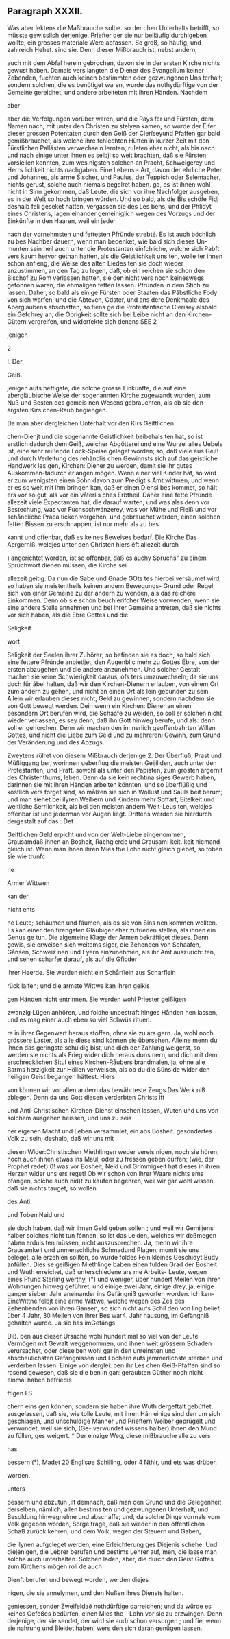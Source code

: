 
<!-- Seite 466 -->
Paragraph XXXII.
----------------

Was aber lektens die Maßbrauche solbe. so der chen Unterhalts betrifft, so müsste gewisslich derjenige, Priefter der sie nur beiläufig durchigeben wollte, ein grosses materiale Were abfassen. So groß, so häufig, und zahlreich Hehet. sind sie. Denn dieser Mißbrauch ist, nebst andern,

auch mit dem Abfal herein gebrochen, davon sie in der ersten Kirche nichts gewust haben. Damals vers langten die Diener des Evangelium keiner Zebenden, fuchten auch keinen bestimmten oder gezwungenen Uns terhalt; sondern solchen, die es benötiget waren, wurde das nothydürftige von der Gemeine gereidhet, und andere arbeiteten mit ihren Händen. Nachdem

aber
<!-- Seite 467 -->

aber die Verfolgungen vorüber waren, und die Rays fer und Fürsten, dem Namen nach, mit unter den Christen zu stelyen kamen, so wurde der Eifer dieser grossen Potentaten durch den Geiß der Cleríseyund Pfaffen gar bald gemißbrauchet, als welche ihre fchlechten Hütten in kurzer Zeit mit den Fürstlichen Pallásten verwechseln lernten, ruleten eher nicht, als bis nach und nach einige unter ihnen es selbji so weit brachten, daß sie Fürsten vorsiellen konnten, zum wes nigsten solchen an Pracht, Schwelgerey und Herrs lichkeit nichts nachgaben. Eine Lebens - Art, davon der ehrliche Peter und Johannes, als arme Sischer, und Paulus, der Teppich oder Selemacher, nichts gerust, solche auch niemals begelret haben. ga, es ist ihnen wohl nicht in Sinn gekommen, daß Leute, die sich vor ihre Nachfolger ausgeben, es in der Welt so hoch bringen würden. Und so bald, als die Bis schöfe Fidj deshalb feli geseket hatten, vergassen sie des Les bens, und der Phlidyt eines Christens, lagen einander gemeiniglich wegen des Vorzugs und der Einkünfte in den Haaren, weil ein jeder

nach der vornehmsten und fettesten Pfründe strebté. Es ist auch böchlich zu bes Nachber dauern, wenn man bedenket, wie bald sich dieses Un- munten sein heil auch unter die Protestanten einfchliche, welche sich Pabft vers kaum hervor gethan hatten, als die Geistlichkeit uns ten, wolle ter ihnen schon anfieng, die Weise des alten Liedes ten sie doch wieder anzustimmen, an den Tag zu legen, daß, ob ein reichen sie schon den Bischof zu Rom verlassen hatten, sie den nicht vers noch keineswegs gefonnen waren, die ehmaligen fetten lassen. Pfründen in dem Stich zu lassen. Daher, so bald als einige Fürsten oder Staaten das Påbstliche Fody von sich warfen, und die Abteven, Cdster, und ans dere Denkmaale des Aberglaubens abschaften, so fiens ge die Protestantische Clerisey alsbald ein Gefchrey an, die Obrigkeit sollte sich bei Leibe nicht an den Kirchen-Gütern vergreifen, und widerfekte sich denens SEE 2

jenigen


2

I. Der
<!-- Seite 468 -->
Geiß.

jenigen aufs heftigste, die solche grosse Einkünfte, die auf eine abergläubische Weise der sogenannten Kirche zugewandt wurden, zum Nuß und Besten des gemeis nen Wesens gebrauchten, als ob sie den árgsten Kirs chen-Raub begiengen.

Da man aber dergleichen Unterhalt vor den Kirs Geiftlichen

chen-Dienjt und die sogenannte Geistlichkeit beibehals ten hat, so ist erstlich dadurch dem Geiß, welcher Abgötterei und eine Wurzel alles Uebels ist, eine sehr reißende Lock-Speise geleget worden; so, daß viele aus Geiß und durch Verleitung des rehåndlis chen Gewinnsts sich auf das geistliche Handwerk les gen, Kirchen: Diener zu werden, damit sie ihr gutes Auskommen-tadurch erlangen mögen. Wenn einer viel Kinder hat, so wird er zum wenigsten einen Sohn davon zum Predigt s Amt wittmen; und wenn er es so weit mit ihm bringen kan, daß er einen Diensi bes kommet, so hält ers vor so gut, als vor ein våterlis ches Erbtheil. Daher eine fette Pfrúnde allezeit viele Expectanten hat, die darauf warten; und was alss denn vor Bestechung, was vor Fuchsschwänzerey, was vor Mühe und Fleiß und vor schåndliche Praca ticken vorgehen, und gebrauchet werden, einen solchen fetten Bissen zu erschnappen, ist nur mehr als zu bes

kannt und offenbar, daß es keines Beweises bedarf. Die Kirche Das Aergerniß, weldjes unter den Christen hiers éft allezeit durch

) angerichtet worden, ist so offenbar, daß es auchy Spruchs" zu einem Sprüchwort dienen müssen, die Kirche sei

allezeit geitig. Da nun die Sabe und Gnade GOts tes hierbei versäumet wird, so haben sie meistentheils keinen andern Bewegungs- Grund oder Regel, sich von einer Gemeine zu der andern zu wenden, als das reichere Einkommen. Denn ob sie schon beuchlerifcher Weise vorwenden, wenn sie eine andere Stelle annehmen und bei ihrer Gemeine antreten, daß sie nichts vor sich haben, als die Ebre Gottes und die

Seligkeit
<!-- Seite 469 -->
wort

Seligkeit der Seelen ihrer Zuhörer; so befinden sie es doch, so bald sich eine fettere Pfrúnde anbietljet, den Augenblic mehr zu Gottes Ébre, von der ersten abzugehen und die andere anzunehmen. Und solcher Gestalt machen sie keine Schwierigkeit daraus, ófs ters umzuwechseln; da sie uns doch für ábel halten, daß wir den Kirchen-Dienern erlauben, von einem Ort zum andern zu gehen, und nicht an einen Ort als lein gebunden zu sein. Allein wir erlauben dieses nicht, Geld zu gewinnen; sondern nachdem sie von Gott bewegt werden. Dein wenn ein Kirchen: Diener an einen besondern Ort berufen wird, die Schaafe zu weiden, so soll er solchen nicht wieder verlassen, es sey denn, daß ihn Gott hinweg berufe, und als: denn soll er gehorchen. Denn wir machen den in: nerlich geoffenbahrten Willen Gottes, und nicht die Liebe zum Geld und zu mehrereni Gewinn, zum Grund der Veränderung und des Abzugs.

Zweytens rülret von diesem Mißbrauch derjenige 2. Der Überfluß, Prast und Müßiggang ber, worinnen ueberflug die meisten Geijiliden, auch unter den Protestanten, und Praft. sowohl als unter den Papisten, zum grösten ärgernit des Christenthums, leben. Denn da sie kein rechtına siges Gewerb haben, darinnen sie mit ihren Händen arbeiten könnten, und so überflüßig und köstlich vers forget sind, so målzen sie sich in Wollust und Sauls beit berum; und man siehet bei ilyren Weibern und Kindern mehr Soffart, Eitelkeit und weltliche Serrlichkeit, als bei den meisten andern Welt-Leus ten, weldjes offenbar ist und jederman vor Augen liegt. Drittens werden sie hierdurch dergestalt auf das : Det

Geiftlichen Geld erpicht und von der Welt-Liebe eingenommen, Grausamdaß ihnen an Bosheit, Rachgierde und Grausam: keit. keit niemand gleich ist. Wenn man ihnen ihren Mies the Lohn nicht gleich giebet, so toben sie wie trunfc

ne



Armer 
Wittwen 

kan der
<!-- Seite 470 -->
nicht ents

ne Leute; schäumen und fáumen, als os sie von Sins nen kommen wollten. Es kan einer den firengsten Gläubiger eher zufrieden stellen, als ihnen ein Genus ge tun. Die algemeine Klage der Armen bekräftiget dieses. Denn gewis, sie erweisen sich weitems siger, die Zehenden von Schaafen, Gånsen, Schweiz nen und Eyern einzunehmen, als ihr Amt auszurich: ten, und sehen scharfer darauf, als auf die Gficder

ihrer Heerde. Sie werden nicht ein Schårflein zus Scharflein

rück laifen; und die armste Wittwe kan ihren geikis

gen Händen nicht entrinnen. Sie werden wohl Priester geißigen

zwanzig Lügen anhören, und foldhe unbestraft hinges Hånden hen lassen, und es mag einer auch eben so viel Schwüs rituen.

re in ihrer Gegenwart heraus stoffen, ohne sie zu árs gern. Ja, wohl noch grössere Laster, als alle diese sind können sie übersehen. Alleine menn du ihnen das geringste schuldig bist, und dich der Zahlung weigerst, so werden sie nichts als Frieg wider dich heraus dons nern, und dich mit dem erschrecklichen Situl eines Kirchen-Råubers brandmalen, ja, ohne alle Barms herzigkeit zur Höllen verweisen, als ob du die Súns de wider den heiligen Geist begangen hättest. Hiers

von können wir vor allen andern das bewährteste Zeugs Das Werk niß ablegen. Denn da uns Gott diesen verderbten Christs ift

und Anti-Christischen Kirchen-Dienst einsehen lassen, Wuten und uns von solchem ausgehen heissen, und uns zu seis

ner eigenen Macht und Leben versammlet, ein abs Bosheit. gesondertes Volk zu sein; deshalb, daß wir uns mit

diesen Wider:Christischen Miethlingen weder vereis nigen, noch sie hören, noch auch ihnen etwas ins Maul, oder zu fressen geben dürfen; (wie, der Prophet redet) 0! was vor Bosheit, Neid und Grimmigkeit hat dieses in ihren Herzen wider uns ers reget! Ob wir schon von ihrer Waare nichts ems pfangen, solche auch nid)t zu kaufen begehren, weil wir gar wohl wissen, daß sie nichts tauget, so wollen

des Anti:

und Toben Neid und
<!-- Seite 471 -->
 
sie doch haben, daß wir ihnen Geld geben sollen ; und weil wir Gemiljens halber solches nicht tun fónnen, so ist das Leiden, welches wir deßmegen haben erduls ten müssen, nicht auszusprechen. Ja, menn wir ihre Grausamkeit und unmenschliche Schmadund Plagen, momit sie uns beleget, alle erzehlen sollten, so würde foldes Fein kleines Geschidyt Budy anfüllen. Dies se geißigen Miethlinge baben einen fulden Grad der Bosheit und Wuth erreichet, daß unterschiedene ars me Arbeits- Leute, wegen eines Pfund Sterling werthy, (*) und weniger, über hundert Meilen von ihren Wohnungen hinweg geführet, und einige zwei Jahr, einige drey, ja, einige ganger sieben Jahr aneinander ins Gefängniß geworfen worden. Ich ken- EineWittne felbjt eine arme Wittwe, welche wegen des Zes des Zehenbenden von ihren Gansen, so sich nicht aufs Schil den von ling belief, über 4 Jahr, 30 Meilen von ihrer Bes war4. Jahr hausung, im Gefängniß gehalten wurde. Ja sie has imGefängs

Diß. ben aus dieser Ursache wohi hundert mal so viel von der Leute Vermögen mit Gewalt weggenommen, und ihnen weit grössern Schaden verursachet, oder dieselben wohl gar in den unreinsten und abscheulichsten Gefängnissen und Löchern aufs jammerlichste sterben und verderben lassen. Einige von derglei: ben ihr Les chen Geiß-Pfaffen sind so rasend gewesen, daß sie die ben in gar: geraubten Güther noch nicht einmal haben befriedis

ftigen LS

chern eins gen können; sondern sie haben ihre Wuth dergeftalt gebúffet, ausgelassen, daß sie, wie tolle Leute, mit ihren Hån einige sind den um sich geschlagen, und unschuldige Männer und Prieftern Weiber geprügelt und verwundet, weil sie sich, (Ge- verwundet wissens halber) ihnen den Mund zu füllen, ges weigert. * Der einzige Weg, diese mißbrauche alle zu vers

has

bessern (°), Madet 20 Englisøe Schilling, oder 4 Nthlr, und ets was drüber.

worden.
<!-- Seite 472 -->
unters

bessern und abzutun ,ilt demnach, daß man den Grund und die Gelegenheit derselben, nämlich, allen bestims ten und gezwungenen Unterhalt, und Besoldung hinwegnelme und abschaffe; und, da solche Dinge vormals vom Volk gegeben worden, Sorge trage, daß sie wieder in den öffentlichen Schaß zurück kehren, und dem Volk, wegen der Steuern und Gaben,

die ilynen aufgcleget werden, eine Erleichterung ges Diejenis schehe: Und diejenigen, die Lebrer berufen und bestims Lehrer auf, men, die lasse man solche auch unterhalten. Solchen laden, aber, die durch den Geist Gottes zum Kirchens mögen roli de auch

Dienft berufen und bewegt worden, werden diejes

nigen, die sie annelymen, und den Nußen ihres Diensts halten.

geniessen, sonder Zweifeldað nothdürftige darreichen; und da würde es keines Gefeßes bedürfen, einen Mies the - Lohn vor sie zu erzwingen. Denn derjenige, der sie sendet, der wird sie aud) schon versorgen ; und fie, wenn sie nahrung und Bleidet haben, wers den sich daran genügen lassen.
